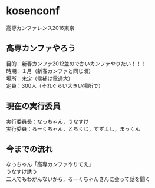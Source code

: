 # kosenconf
高専カンファレンス2016東京

## 高専カンファやろう
目的：新春カンファ2012並のでかいカンファやりたい！！！  
時期：１月（新春カンファと同じ頃）  
場所：未定（候補は電通大）  
定員：300人（それぐらい大きい場所で）


## 現在の実行委員
実行委員長：なっちゃん，うなすけ  
実行委員：るーくちゃん，とちくじ，すずよし，まっくん


## 今までの流れ
なっちゃん「高専カンファやりてえ」  
うなすけ誘う  
二人でもわかんないから，るーくちゃんさんに会って話を聞く  

